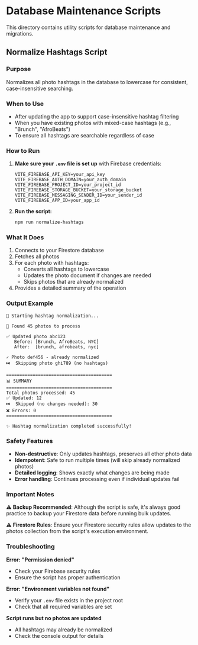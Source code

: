# Database Maintenance Scripts

This directory contains utility scripts for database maintenance and migrations.

## Normalize Hashtags Script

### Purpose
Normalizes all photo hashtags in the database to lowercase for consistent, case-insensitive searching.

### When to Use
- After updating the app to support case-insensitive hashtag filtering
- When you have existing photos with mixed-case hashtags (e.g., "Brunch", "AfroBeats")
- To ensure all hashtags are searchable regardless of case

### How to Run

1. **Make sure your `.env` file is set up** with Firebase credentials:
   ```env
   VITE_FIREBASE_API_KEY=your_api_key
   VITE_FIREBASE_AUTH_DOMAIN=your_auth_domain
   VITE_FIREBASE_PROJECT_ID=your_project_id
   VITE_FIREBASE_STORAGE_BUCKET=your_storage_bucket
   VITE_FIREBASE_MESSAGING_SENDER_ID=your_sender_id
   VITE_FIREBASE_APP_ID=your_app_id
   ```

2. **Run the script:**
   ```bash
   npm run normalize-hashtags
   ```

### What It Does

1. Connects to your Firestore database
2. Fetches all photos
3. For each photo with hashtags:
   - Converts all hashtags to lowercase
   - Updates the photo document if changes are needed
   - Skips photos that are already normalized
4. Provides a detailed summary of the operation

### Output Example

```
🚀 Starting hashtag normalization...

📸 Found 45 photos to process

✅ Updated photo abc123
   Before: [Brunch, AfroBeats, NYC]
   After:  [brunch, afrobeats, nyc]

✓ Photo def456 - already normalized
⏭️  Skipping photo ghi789 (no hashtags)

========================================
📊 SUMMARY
========================================
Total photos processed: 45
✅ Updated: 12
⏭️  Skipped (no changes needed): 30
❌ Errors: 0
========================================

✨ Hashtag normalization completed successfully!
```

### Safety Features

- **Non-destructive**: Only updates hashtags, preserves all other photo data
- **Idempotent**: Safe to run multiple times (will skip already normalized photos)
- **Detailed logging**: Shows exactly what changes are being made
- **Error handling**: Continues processing even if individual updates fail

### Important Notes

⚠️ **Backup Recommended**: Although the script is safe, it's always good practice to backup your Firestore data before running bulk updates.

⚠️ **Firestore Rules**: Ensure your Firestore security rules allow updates to the photos collection from the script's execution environment.

### Troubleshooting

**Error: "Permission denied"**
- Check your Firebase security rules
- Ensure the script has proper authentication

**Error: "Environment variables not found"**
- Verify your `.env` file exists in the project root
- Check that all required variables are set

**Script runs but no photos are updated**
- All hashtags may already be normalized
- Check the console output for details
